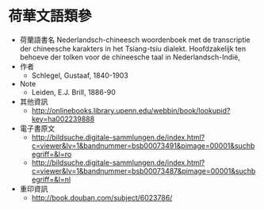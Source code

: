 # 荷華文語類參

* 荷蘭語書名
  Nederlandsch-chineesch woordenboek met de transcriptie der chineesche karakters in het Tsiang-tsiu dialekt. Hoofdzakelijk ten behoeve der tolken voor de chineesche taal in Nederlandsch-Indië,
* 作者
  * Schlegel, Gustaaf, 1840-1903
* Note
  * Leiden, E.J. Brill, 1886-90
* 其他資訊 
  * http://onlinebooks.library.upenn.edu/webbin/book/lookupid?key=ha002239888
* 電子書原文
  * http://bildsuche.digitale-sammlungen.de/index.html?c=viewer&lv=1&bandnummer=bsb00073491&pimage=00001&suchbegriff=&l=ro
  * http://bildsuche.digitale-sammlungen.de/index.html?c=viewer&lv=1&bandnummer=bsb00073487&pimage=00001&suchbegriff=&l=nl
* 重印資訊
  * http://book.douban.com/subject/6023786/
 